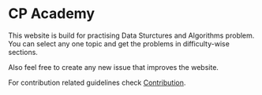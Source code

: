 # CP Academy

This website is build for practising Data Sturctures and Algorithms problem. You can select any one topic and get the problems in difficulty-wise sections.

Also feel free to create any new issue that improves the website.

For contribution related guidelines check [Contribution](https://github.com/Code-Aditya-14/CP-Academy/blob/main/CONTRIBUTING.md).
